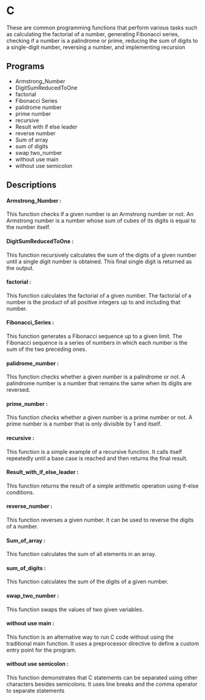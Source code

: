 
# C 
These are common programming functions that perform various tasks such as calculating the factorial of a number, generating Fibonacci series, checking if a number is a palindrome or prime, reducing the sum of digits to a single-digit number, reversing a number, and implementing recursion



## Programs 

- Armstrong_Number
- DigitSumReducedToOne
- factorial
- Fibonacci Series
- palidrome number
- prime number
- recursive
- Result with if else leader
- reverse number
- Sum of array
- sum of digits
- swap two_number
- without use main
- without use semicolon

## Descriptions

#### Armstrong_Number :
  This function checks if a given number is an Armstrong number or not. An Armstrong number is a number whose sum of cubes of its digits is equal to the number itself.

#### DigitSumReducedToOne :
 This function recursively calculates the sum of the digits of a given number until a single digit number is obtained. This final single digit is returned as the output.

#### factorial :
 This function calculates the factorial of a given number. The factorial of a number is the product of all positive integers up to and including that number.

#### Fibonacci_Series :
 This function generates a Fibonacci sequence up to a given limit. The Fibonacci sequence is a series of numbers in which each number is the sum of the two preceding ones.

#### palidrome_number :
 This function checks whether a given number is a palindrome or not. A palindrome number is a number that remains the same when its digits are reversed.

#### prime_number :
 This function checks whether a given number is a prime number or not. A prime number is a number that is only divisible by 1 and itself.

#### recursive :
 This function is a simple example of a recursive function. It calls itself repeatedly until a base case is reached and then returns the final result.

#### Result_with_if_else_leader :
 This function returns the result of a simple arithmetic operation using if-else conditions.

#### reverse_number :
 This function reverses a given number. It can be used to reverse the digits of a number.

#### Sum_of_array :
 This function calculates the sum of all elements in an array.

#### sum_of_digits :
 This function calculates the sum of the digits of a given number.

#### swap_two_number :
 This function swaps the values of two given variables.

#### without use main :
 This function is an alternative way to run C code without using the traditional main function. It uses a preprocessor directive to define a custom entry point for the program.

#### without use semicolon :
 This function demonstrates that C statements can be separated using other characters besides semicolons. It uses line breaks and the comma operator to separate statements
